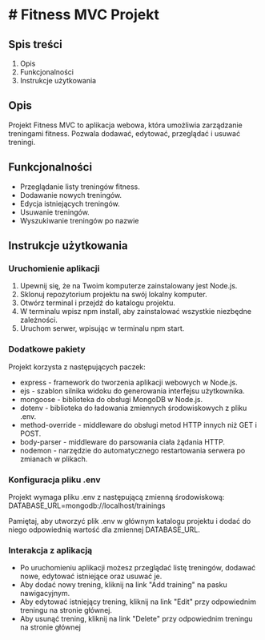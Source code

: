 # # Fitness MVC Projekt

## Spis treści
1. Opis
2. Funkcjonalności
3. Instrukcje użytkowania

## Opis
Projekt Fitness MVC to aplikacja webowa, która umożliwia zarządzanie treningami fitness. Pozwala dodawać, edytować, przeglądać i usuwać treningi.

## Funkcjonalności
- Przeglądanie listy treningów fitness.
- Dodawanie nowych treningów.
- Edycja istniejących treningów.
- Usuwanie treningów.
- Wyszukiwanie treningów po nazwie

## Instrukcje użytkowania
### Uruchomienie aplikacji
1. Upewnij się, że na Twoim komputerze zainstalowany jest Node.js.
2. Sklonuj repozytorium projektu na swój lokalny komputer.
3. Otwórz terminal i przejdź do katalogu projektu.
4. W terminalu wpisz npm install, aby zainstalować wszystkie niezbędne zależności.
5. Uruchom serwer, wpisując w terminalu npm start.

### Dodatkowe pakiety
Projekt korzysta z następujących paczek:
- express - framework do tworzenia aplikacji webowych w Node.js.
- ejs - szablon silnika widoku do generowania interfejsu użytkownika.
- mongoose - biblioteka do obsługi MongoDB w Node.js.
- dotenv - biblioteka do ładowania zmiennych środowiskowych z pliku .env.
- method-override - middleware do obsługi metod HTTP innych niż GET i POST.
- body-parser - middleware do parsowania ciała żądania HTTP.
- nodemon - narzędzie do automatycznego restartowania serwera po zmianach w plikach.

### Konfiguracja pliku .env
Projekt wymaga pliku .env z następującą zmienną środowiskową:
DATABASE_URL=mongodb://localhost/trainings

Pamiętaj, aby utworzyć plik .env w głównym katalogu projektu i dodać do niego odpowiednią wartość dla zmiennej DATABASE_URL.

### Interakcja z aplikacją
- Po uruchomieniu aplikacji możesz przeglądać listę treningów, dodawać nowe, edytować istniejące oraz usuwać je.
- Aby dodać nowy trening, kliknij na link "Add training" na pasku nawigacyjnym.
- Aby edytować istniejący trening, kliknij na link "Edit" przy odpowiednim treningu na stronie głównej.
- Aby usunąć trening, kliknij na link "Delete" przy odpowiednim treningu na stronie głównej